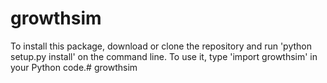 # growthsim

To install this package, download or clone the repository and run 'python setup.py install' on the command line.  To use it, type 'import growthsim' in your Python code.# growthsim
